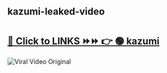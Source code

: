 
 ## kazumi-leaked-video 

# <h2><a href="https://clipsfans.com/kazumi&ref=git">🔗 Click to LINKS ⏩⏩ 👉 🟢 kazumi </a></h2>

<a href="https://clipsfans.com/kazumi&ref=git" rel="nofollow" data-target="animated-image.originalLink"><img src="https://i.ibb.co.com/xMMVF88/686577567.gif" alt="Viral Video Original" style="max-width: 100%; display: inline-block;" data-target="animated-image.originalImage"></a>
